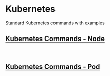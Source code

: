 # Kubernetes

Standard Kubernetes commands with examples

## [Kubernetes Commands - Node](README-NODE.md)

<br/>

## [Kubernetes Commands - Pod](README-POD.md)

<br/>

<br/>
<br/>

